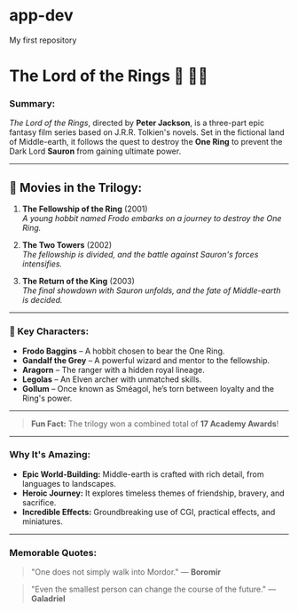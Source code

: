 # app-dev
My first repository


# The Lord of the Rings 🌋 🧙‍♂️

### Summary:
*The Lord of the Rings*, directed by **Peter Jackson**, is a three-part epic fantasy film series based on J.R.R. Tolkien's novels. Set in the fictional land of Middle-earth, it follows the quest to destroy the **One Ring** to prevent the Dark Lord **Sauron** from gaining ultimate power.

---

## 📜 Movies in the Trilogy:
1. **The Fellowship of the Ring** (2001)  
   *A young hobbit named Frodo embarks on a journey to destroy the One Ring.*
   
2. **The Two Towers** (2002)  
   *The fellowship is divided, and the battle against Sauron's forces intensifies.*

3. **The Return of the King** (2003)  
   *The final showdown with Sauron unfolds, and the fate of Middle-earth is decided.*

---

### 🔑 Key Characters:
- **Frodo Baggins** – A hobbit chosen to bear the One Ring.
- **Gandalf the Grey** – A powerful wizard and mentor to the fellowship.
- **Aragorn** – The ranger with a hidden royal lineage.
- **Legolas** – An Elven archer with unmatched skills.
- **Gollum** – Once known as Sméagol, he’s torn between loyalty and the Ring's power.

---

> **Fun Fact:** The trilogy won a combined total of **17 Academy Awards**!

---

### Why It's Amazing:
- **Epic World-Building:** Middle-earth is crafted with rich detail, from languages to landscapes.
- **Heroic Journey:** It explores timeless themes of friendship, bravery, and sacrifice.
- **Incredible Effects:** Groundbreaking use of CGI, practical effects, and miniatures.

---

### Memorable Quotes:
> "One does not simply walk into Mordor." — **Boromir**

> "Even the smallest person can change the course of the future." — **Galadriel**
